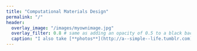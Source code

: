 ```yaml
---
title: "Computational Materials Design"
permalink: "/"
header:
  overlay_image: "/images/myownimage.jpg"
  overlay_filter: 0.8 # same as adding an opacity of 0.5 to a black background
  caption: "I also take [**photos**](http://a--simple--life.tumblr.com)"
---
```

